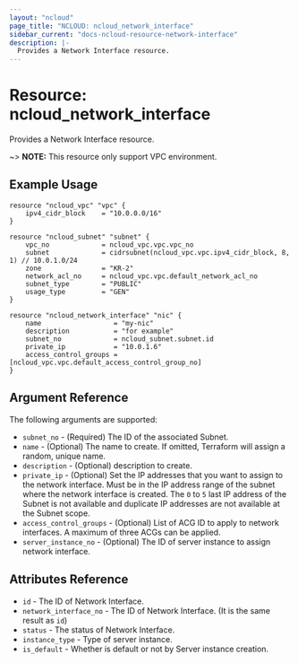 ```yaml
---
layout: "ncloud"
page_title: "NCLOUD: ncloud_network_interface"
sidebar_current: "docs-ncloud-resource-network-interface"
description: |-
  Provides a Network Interface resource.
---
```


# Resource: ncloud_network_interface

Provides a Network Interface resource.

~> **NOTE:** This resource only support VPC environment.

## Example Usage

```hcl
resource "ncloud_vpc" "vpc" {
	ipv4_cidr_block    = "10.0.0.0/16"
}

resource "ncloud_subnet" "subnet" {
	vpc_no             = ncloud_vpc.vpc.vpc_no
	subnet             = cidrsubnet(ncloud_vpc.vpc.ipv4_cidr_block, 8, 1) // 10.0.1.0/24
	zone               = "KR-2"
	network_acl_no     = ncloud_vpc.vpc.default_network_acl_no
	subnet_type        = "PUBLIC"
	usage_type         = "GEN"
}

resource "ncloud_network_interface" "nic" {
	name                  = "my-nic"
	description           = "for example"
	subnet_no             = ncloud_subnet.subnet.id
	private_ip            = "10.0.1.6"
	access_control_groups = [ncloud_vpc.vpc.default_access_control_group_no]
}
```

## Argument Reference

The following arguments are supported:

* `subnet_no` - (Required) The ID of the associated Subnet.
* `name` - (Optional) The name to create. If omitted, Terraform will assign a random, unique name.
* `description` - (Optional) description to create.
* `private_ip` - (Optional) Set the IP addresses that you want to assign to the network interface. Must be in the IP address range of the subnet where the network interface is created. The `0` to `5` last IP address of the Subnet is not available and duplicate IP addresses are not available at the Subnet scope.  
* `access_control_groups` - (Optional) List of ACG ID to apply to network interfaces. A maximum of three ACGs can be applied.
* `server_instance_no` - (Optional) The ID of server instance to assign network interface.

## Attributes Reference

* `id` - The ID of Network Interface.
* `network_interface_no` - The ID of Network Interface. (It is the same result as `id`)
* `status` - The status of Network Interface.
* `instance_type` - Type of server instance.
* `is_default` - Whether is default or not by Server instance creation.
